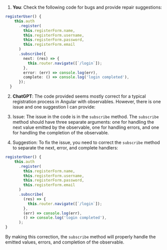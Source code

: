 1. **You**: Check the following code for bugs and provide repair suggestions: 
```typescript
registerUser() {
    this.auth
      .register(
        this.registerForm.name,
        this.registerForm.username,
        this.registerForm.password,
        this.registerForm.email
      )
      .subscribe({
        next: (res) => {
          this.router.navigate([`/login`]);
        },
        error: (err) => console.log(err),
        complete: () => console.log('login completed'),
      });
  }
```
2. **ChatGPT**: The code provided seems mostly correct for a typical registration process in Angular with observables. However, there is one issue and one suggestion I can provide:

1. Issue:
The issue in the code is in the `subscribe` method. The `subscribe` method should have three separate arguments: one for handling the next value emitted by the observable, one for handling errors, and one for handling the completion of the observable.

2. Suggestion:
To fix the issue, you need to correct the `subscribe` method to separate the next, error, and complete handlers:

```typescript
registerUser() {
    this.auth
      .register(
        this.registerForm.name,
        this.registerForm.username,
        this.registerForm.password,
        this.registerForm.email
      )
      .subscribe(
        (res) => {
          this.router.navigate([`/login`]);
        },
        (err) => console.log(err),
        () => console.log('login completed'),
      );
}
```

By making this correction, the `subscribe` method will properly handle the emitted values, errors, and completion of the observable.